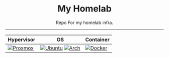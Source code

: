 <div align="center">

# My Homelab

Repo For my homelab infra.

</div>

---

<div align="center">
  
| Hypervisor | OS | Container | 
|---|---|---|
| [![Proxmox](https://img.shields.io/badge/-Proxmox-black?logo=Proxmox)](https://www.proxmox.com) | [![Ubuntu](https://img.shields.io/badge/Ubuntu-black?&logo=ubuntu&logoColor=red)](https://releases.ubuntu.com/noble/) [![Arch](https://img.shields.io/badge/Arch-black?&logo=archlinux)](https://archlinux.org/)| [![Docker](https://img.shields.io/badge/-Docker-black?logo=docker)](https://www.docker.com/)

</div>
